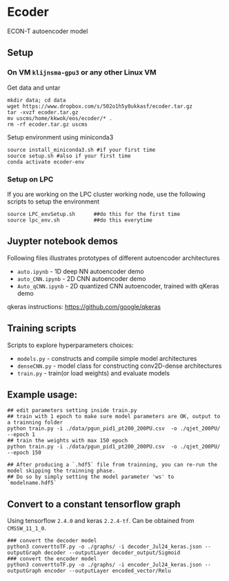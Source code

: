 # Ecoder
ECON-T autoencoder model

## Setup 

### On VM `klijnsma-gpu3` or any other Linux VM

Get data and untar
```
mkdir data; cd data
wget https://www.dropbox.com/s/502o1h5y0ukkasf/ecoder.tar.gz 
tar -xvzf ecoder.tar.gz
mv uscms/home/kkwok/eos/ecoder/* .
rm -rf ecoder.tar.gz uscms
```

Setup environment using miniconda3
```
source install_miniconda3.sh #if your first time
source setup.sh #also if your first time
conda activate ecoder-env
```

### Setup on LPC 
If you are working on the LPC cluster working node, use the following scripts to setup the environment
```
source LPC_envSetup.sh      ##do this for the first time
source lpc_env.sh           ##do this everytime
```

## Juypter notebook demos
Following files illustrates prototypes of different autoencoder architectures

- `auto.ipynb` - 1D deep NN autoencoder demo
- `auto_CNN.ipynb` - 2D CNN autoencoder demo
- `Auto_qCNN.ipynb` - 2D quantized CNN autoencoder, trained  with qKeras demo

qkeras instructions: https://github.com/google/qkeras

## Training scripts 
Scripts to explore hyperparameters choices:

- `models.py`   - constructs and compile simple model architectures
- `denseCNN.py` - model class for constructing conv2D-dense architectures
- `train.py`    - train(or load weights) and evaluate models

## Example usage:

```
## edit parameters setting inside train.py
## train with 1 epoch to make sure model parameters are OK, output to a trainning folder
python train.py -i ./data/pgun_pid1_pt200_200PU.csv  -o ./qjet_200PU/  --epoch 1
## train the weights with max 150 epoch 
python train.py -i ./data/pgun_pid1_pt200_200PU.csv  -o ./qjet_200PU/  --epoch 150

## After producing a `.hdf5` file from trainning, you can re-run the model skipping the trainning phase.
## Do so by simply setting the model parameter 'ws' to `modelname.hdf5`
```

## Convert to a constant tensorflow graph

Using tensorflow `2.4.0` and keras `2.2.4-tf`.
Can be obtained from `CMSSW_11_1_0`.
```
### convert the decoder model
python3 converttoTF.py -o ./graphs/ -i decoder_Jul24_keras.json --outputGraph decoder --outputLayer decoder_output/Sigmoid 
### convert the encoder model
python3 converttoTF.py -o ./graphs/ -i encoder_Jul24_keras.json --outputGraph encoder --outputLayer encoded_vector/Relu 

```
